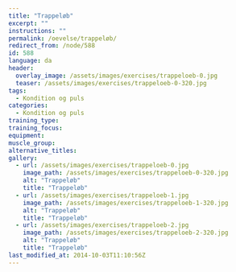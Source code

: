 ```yaml
---
title: "Trappeløb"
excerpt: ""
instructions: ""
permalink: /oevelse/trappeløb/
redirect_from: /node/588
id: 588
language: da
header:
  overlay_image: /assets/images/exercises/trappeloeb-0.jpg
  teaser: /assets/images/exercises/trappeloeb-0-320.jpg
tags:
  - Kondition og puls
categories:
  - Kondition og puls
training_type: 
training_focus: 
equipment:
muscle_group:
alternative_titles:
gallery:
  - url: /assets/images/exercises/trappeloeb-0.jpg
    image_path: /assets/images/exercises/trappeloeb-0-320.jpg
    alt: "Trappeløb"
    title: "Trappeløb"
  - url: /assets/images/exercises/trappeloeb-1.jpg
    image_path: /assets/images/exercises/trappeloeb-1-320.jpg
    alt: "Trappeløb"
    title: "Trappeløb"
  - url: /assets/images/exercises/trappeloeb-2.jpg
    image_path: /assets/images/exercises/trappeloeb-2-320.jpg
    alt: "Trappeløb"
    title: "Trappeløb"
last_modified_at: 2014-10-03T11:10:56Z
---
```



